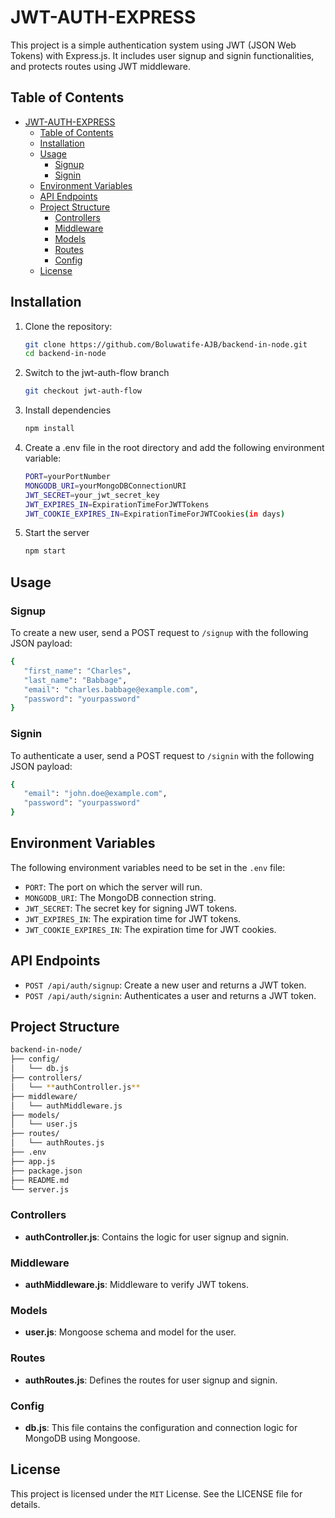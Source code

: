 # JWT-AUTH-EXPRESS

This project is a simple authentication system using JWT (JSON Web Tokens) with Express.js. It includes user signup and signin functionalities, and protects routes using JWT middleware.

## Table of Contents

- [JWT-AUTH-EXPRESS](#jwt-auth-express)
  - [Table of Contents](#table-of-contents)
  - [Installation](#installation)
  - [Usage](#usage)
    - [Signup](#signup)
    - [Signin](#signin)
  - [Environment Variables](#environment-variables)
  - [API Endpoints](#api-endpoints)
  - [Project Structure](#project-structure)
    - [Controllers](#controllers)
    - [Middleware](#middleware)
    - [Models](#models)
    - [Routes](#routes)
    - [Config](#config)
  - [License](#license)


## Installation

1. Clone the repository:
    ```sh
    git clone https://github.com/Boluwatife-AJB/backend-in-node.git
    cd backend-in-node 
    ```

2. Switch to the jwt-auth-flow branch
    ```sh
    git checkout jwt-auth-flow
    ```

3. Install dependencies
    ```sh
    npm install
    ```
   
4. Create a .env file in the root directory and add the following environment variable:
    ```sh
    PORT=yourPortNumber
    MONGODB_URI=yourMongoDBConnectionURI
    JWT_SECRET=your_jwt_secret_key
    JWT_EXPIRES_IN=ExpirationTimeForJWTTokens
    JWT_COOKIE_EXPIRES_IN=ExpirationTimeForJWTCookies(in days)
    ```

5. Start the server
    ```sh
    npm start
    ```

## Usage

### Signup

To create a new user, send a POST request to `/signup` with the following JSON payload:
```bash
{
   "first_name": "Charles",
   "last_name": "Babbage",
   "email": "charles.babbage@example.com",
   "password": "yourpassword"
}
```

### Signin

To authenticate a user, send a POST request to `/signin` with the following JSON payload:
```bash
{
   "email": "john.doe@example.com",
   "password": "yourpassword"
}
```


## Environment Variables
The following environment variables need to be set in the `.env` file:

   - `PORT`: The port on which the server will run.
   - `MONGODB_URI`: The MongoDB connection string.
   - `JWT_SECRET`: The secret key for signing JWT tokens.
   - `JWT_EXPIRES_IN`: The expiration time for JWT tokens.
   - `JWT_COOKIE_EXPIRES_IN`: The expiration time for JWT cookies.
   

## API Endpoints
    
   - `POST /api/auth/signup`: Create a new user and returns a JWT token.
   - `POST /api/auth/signin`: Authenticates a user and returns a JWT token.


## Project Structure

```sh 
backend-in-node/
├── config/
│   └── db.js
├── controllers/
│   └── **authController.js**
├── middleware/
│   └── authMiddleware.js
├── models/
│   └── user.js
├── routes/
│   └── authRoutes.js
├── .env
├── app.js
├── package.json
├── README.md
└── server.js
```

### Controllers

   - **authController.js**: Contains the logic for user signup and signin.

### Middleware

   - **authMiddleware.js**: Middleware to verify JWT tokens.

### Models

   - **user.js**: Mongoose schema and model for the user.
  
### Routes

   - **authRoutes.js**: Defines the routes for user signup and signin.

### Config

   - **db.js**: This file contains the configuration and connection logic for MongoDB using Mongoose. 

## License
This project is licensed under the `MIT` License. See the LICENSE file for details.